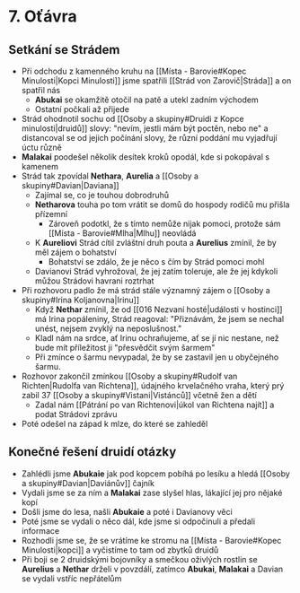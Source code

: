 # 7. Oťávra

## Setkání se Strádem
 - Při odchodu z kamenného kruhu na [[Místa - Barovie#Kopec Minulosti|Kopci Minulosti]] jsme spatřili [[Strád von Zarovič|Stráda]] a on spatřil nás
	 - **Abukai** se okamžitě otočil na patě a utekl zadním východem
	 - Ostatní počkali až přijede
- Strád ohodnotil sochu od [[Osoby a skupiny#Druidi z Kopce minulosti|druidů]] slovy: "nevím, jestli mám být poctěn, nebo ne" a distancoval se od jejich počínání slovy, že různí poddání mu vyjadřují úctu různě
- **Malakai** poodešel několik desítek kroků opodál, kde si pokopával s kamenem
- Strád tak zpovídal **Nethara**, **Aurelia** a [[Osoby a skupiny#Davian|Daviana]]
	- Zajímal se, co je touhou dobrodruhů
	- **Netharova** touha po tom vrátit se domů do hospody rodičů mu přišla přízemní
		- Zároveň podotkl, že s tímto nemůže nijak pomoci, protože sám [[Místa - Barovie#Mlha|Mlhu]] neovládá
	- K **Aureliovi** Strád cítil zvláštní druh pouta a **Aurelius** zmínil, že by měl zájem o bohatství
		- Bohatství se zdálo, že je něco s čím by Strád pomoci mohl
	- Davianovi Strád vyhrožoval, že jej zatím toleruje, ale že jej kdykoli můžou Strádovi havrani roztrhat
- Při rozhovoru padlo že má strád stále významný zájem o [[Osoby a skupiny#Irina Koljanovna|Irinu]]
	- Když **Nethar** zmínil, že od [[016 Nezvaní hosté|události v hostinci]] má Irina popáleniny, Strád reagoval: "Přiznávám, že jsem se nechal unést, nejsem zvyklý na neposlušnost."
	- Kladl nám na srdce, ať Irinu ochraňujeme, ať se jí nic nestane, než bude mít příležitost ji "přesvědčit svým šarmem"
	- Při zmínce o šarmu nevypadal, že by se zastavil jen u obyčejného šarmu.
- Rozhovor zakončil zmínkou [[Osoby a skupiny#Rudolf van Richten|Rudolfa van Richtena]], údajného krvelačného vraha, který prý zabil 37 [[Osoby a skupiny#Vistani|Vistánců]] včetně žen a dětí
	- Zadal nám [[Pátrání po van Richtenovi|úkol van Richtena najít]] a podat Strádovi zprávu
- Poté odešel na západ k mlze, do které se zahleděl

## Konečné řešení druidí otázky
- Zahlédli jsme **Abukaie** jak pod kopcem pobíhá po lesíku a hledá [[Osoby a skupiny#Davian|Daviánův]] čajník
- Vydali jsme se za ním a **Malakai** zase slyšel hlas, lákající jej pro nějaké kopí
- Došli jsme do lesa, našli **Abukaie** a poté i Davianovy věci
- Poté jsme se vydali o něco dál, kde jsme si odpočinuli a předali informace
- Rozhodli jsme se, že se vrátíme ke stromu na [[Místa - Barovie#Kopec Minulosti|kopci]] a vyčistíme to tam od zbytků druidů
- Při boji se 2 druidskými bojovníky a smečkou oživlých rostlin se **Aurelius** a **Nethar** drželi v povzdálí, zatímco **Abukai**, **Malakai** a Davian se vydali vstříc nepřátelům